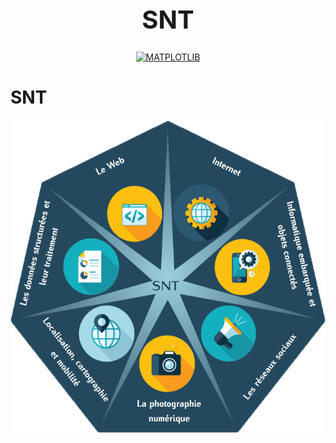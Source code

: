 <h1 align="center" style="font-size:40px"> SNT </h1> 
<p style="text-align:center">
<a href= "https://github.com/AlgoMaths/SNT/blob/main/SNT_logo.png"> 
<img src="https://matplotlib.org/stable/_static/logo2_compressed.svg" alt="MATPLOTLIB" width="300" > </a>
</p>

# SNT
![le logo](https://github.com/AlgoMaths/SNT/blob/main/SNT_logo.png)
